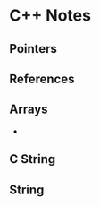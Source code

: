 # C++ Notes  
  
## Pointers
  
## References
  
## Arrays  

* 
  
## C String  
  
## String
  
 
  
  